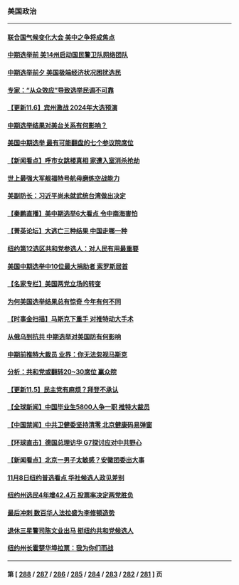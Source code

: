 ### 美国政治
---
#### [联合国气候变化大会 美中之争将成焦点](../../pages/ncid1078159/n13860639.md) 
#### [中期选举前 美14州启动国民警卫队网络团队](../../pages/ncid1078159/n13860605.md) 
#### [中期选举前夕 美国极端经济状况困扰选民](../../pages/ncid1078159/n13860614.md) 
#### [专家：“从众效应”导致选举民调不可靠](../../pages/ncid1078159/n13860543.md) 
#### [【更新11.6】宾州激战 2024年大选预演](../../pages/ncid1078159/n13860304.md) 
#### [中期选举结果对美台关系有何影响？](../../pages/ncid1078159/n13859857.md) 
#### [美国中期选举 最有可能翻盘的七个参议院席位](../../pages/ncid1078159/n13860287.md) 
#### [【新闻看点】呼市女跳楼真相 家遭入室消杀抢劫](../../pages/ncid1078159/n13860298.md) 
#### [世上最强大军舰福特号航母磨练空战能力](../../pages/ncid1078159/n13859885.md) 
#### [美副防长：习近平尚未就武统台湾做出决定](../../pages/ncid1078159/n13860294.md) 
#### [【秦鹏直播】美中期选举6大看点 令中南海害怕](../../pages/ncid1078159/n13860296.md) 
#### [【菁英论坛】大逃亡三种结果 中国走哪一种](../../pages/ncid1078159/n13860290.md) 
#### [纽约第12选区共和党参选人：对人民有用最重要](../../pages/ncid1078159/n13860260.md) 
#### [美国中期选举中10位最大捐助者 索罗斯居首](../../pages/ncid1078159/n13860286.md) 
#### [【名家专栏】美国两党立场的转变](../../pages/ncid1078159/n13860128.md) 
#### [为何美国选举结果总有惊奇 今年有何不同](../../pages/ncid1078159/n13860188.md) 
#### [【时事金扫描】马斯克下重手 对推特动大手术](../../pages/ncid1078159/n13860175.md) 
#### [从俄乌到抗共 中期选举对美国防有何影响](../../pages/ncid1078159/n13860228.md) 
#### [中期前推特大裁员 业界：你无法忽视马斯克](../../pages/ncid1078159/n13860145.md) 
#### [分析：共和党或翻转20~30席位 赢众院](../../pages/ncid1078159/n13860126.md) 
#### [【更新11.5】民主党有麻烦？拜登不承认](../../pages/ncid1078159/n13860112.md) 
#### [【全球新闻】中国毕业生5800人争一职 推特大裁员](../../pages/ncid1078159/n13859787.md) 
#### [【中国禁闻】中共卫健委坚持清零 北京健康码易弹窗](../../pages/ncid1078159/n13859773.md) 
#### [【环球直击】德国总理访华 G7探讨应对中共野心](../../pages/ncid1078159/n13859732.md) 
#### [【新闻看点】北京一男子太敏感？安徽团委出大事](../../pages/ncid1078159/n13859778.md) 
#### [11月8日纽约普选看点 华社候选人政见差别](../../pages/ncid1078159/n13859951.md) 
#### [纽约州选民4年增42.4万 投票率决定两党胜负](../../pages/ncid1078159/n13859927.md) 
#### [最后冲刺 数百华人法拉盛为李修顿造势](../../pages/ncid1078159/n13859940.md) 
#### [退休三星警司陈文业出马 挺纽约共和党候选人](../../pages/ncid1078159/n13859945.md) 
#### [纽约州长霍楚华埠拉票：我为你们而战](../../pages/ncid1078159/n13859929.md) 

---
#### 第 [ [288](./288.md) / [287](./287.md) / [286](./286.md) / [285](./285.md) / [284](./284.md) / [283](./283.md) / [282](./282.md) / [281](./281.md) ] 页
